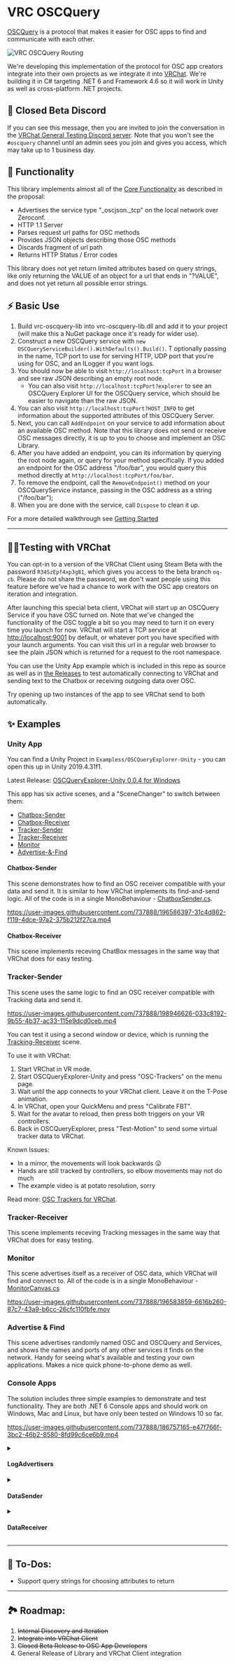# VRC OSCQuery

[OSCQuery](https://github.com/Vidvox/OSCQueryProposal) is a protocol that makes it easier for OSC apps to find and communicate with each other.

![VRC OSCQuery Routing](https://user-images.githubusercontent.com/737888/186757739-9ceb0334-f512-414b-8c5d-2aaec6d7d451.png)

We're developing this implementation of the protocol for OSC app creators integrate into their own projects as we integrate it into [VRChat](https://vrchat.com).
We're building it in C# targeting .NET 6 and Framework 4.6 so it will work in Unity as well as cross-platform .NET projects.

## 🦜 Closed Beta Discord

If you can see this message, then you are invited to join the conversation in the [VRChat General Testing Discord server](https://discord.gg/5m6X4WHMGJ). Note that you won't see the `#oscquery` channel until an admin sees you join and gives you access, which may take up to 1 business day.

## 🔨 Functionality

This library implements almost all of the [Core Functionality](https://github.com/Vidvox/OSCQueryProposal#core-functionality) as described in the proposal:
* Advertises the service type "_oscjson._tcp" on the local network over Zeroconf.
* HTTP 1.1 Server
* Parses request url paths for OSC methods
* Provides JSON objects describing those OSC methods
* Discards fragment of url path
* Returns HTTP Status / Error codes

This library does not yet return limited attributes based on query strings, like only returning the VALUE of an object for a url that ends in "?VALUE", and does not yet return all possible error strings.

## ⚡️ Basic Use

1. Build vrc-oscquery-lib into vrc-oscquery-lib.dll and add it to your project (will make this a NuGet package once it's ready for wider use).
2. Construct a new OSCQuery service with `new OSCQueryServiceBuilder().WithDefaults().Build()`. T optionally passing in the name, TCP port to use for serving HTTP, UDP port that you're using for OSC, and an ILogger if you want logs.
3. You should now be able to visit `http://localhost:tcpPort` in a browser and see raw JSON describing an empty root node.
    - You can also visit `http://localhost:tcpPort?explorer` to see an OSCQuery Explorer UI for the OSCQuery service, which should be easier to navigate than the raw JSON.
4. You can also visit `http://localhost:tcpPort?HOST_INFO` to get information about the supported attributes of this OSCQuery Server.
5. Next, you can call `AddEndpoint` on your service to add information about an available OSC method. Note that this library does not send or receive OSC messages directly, it is up to you to choose and implement an OSC Library.
6. After you have added an endpoint, you can its information by querying the root node again, or query for your method specifically. If you added an endpoint for the OSC address "/foo/bar", you would query this method directly at `http://localhost:tcpPort/foo/bar`.
7. To remove the endpoint, call the `RemoveEndpoint()` method on your OSCQueryService instance, passing in the OSC address as a string ("/foo/bar");
8. When you are done with the service, call `Dispose` to clean it up.

For a more detailed walkthrough see [Getting Started](getting-started.md)

---

## 🐱‍🏍Testing with VRChat

You can opt-in to a version of the VRChat Client using Steam Beta with the password `R34SzEpf4xp3g81`, which gives you access to the beta branch `oq-cb`. Please do not share the password, we don't want people using this feature before we've had a chance to work with the OSC app creators on iteration and integration.

After launching this special beta client, VRChat will start up an OSCQuery Service if you have OSC turned on. Note that we've changed the functionality of the OSC toggle a bit so you may need to turn it on every time you launch for now. VRChat will start a TCP service at [http://localhost:9001](http://localhost:9001) by default, or whatever port you have specified with your launch arguments. You can visit this url in a regular web browser to see the plain JSON which is returned for a request to the root namespace.

You can use the Unity App example which is included in this repo as source as well as in [the Releases](https://github.com/vrchat-community/vrc-oscquery-lib/releases) to test automatically connecting to VRChat and sending text to the Chatbox or receiving outgoing data over OSC. 

Try opening up two instances of the app to see VRChat send to both automatically.

## ✨ Examples

### Unity App

You can find a Unity Project in `Exampless/OSCQueryExplorer-Unity` - you can open this up in Unity 2019.4.31f1. 

Latest Release: [OSCQueryExplorer-Unity 0.0.4 for Windows](https://github.com/vrchat-community/vrc-oscquery-lib/releases/download/0.0.4/OSCQueryExplorer-Unity-Win.zip)

This app has six active scenes, and a "SceneChanger" to switch between them:
* [Chatbox-Sender](#chatbox-sender)
* [Chatbox-Receiver](#chatbox-receiver)
* [Tracker-Sender](#tracker-sender)
* [Tracker-Receiver](#tracker-receiver)
* [Monitor](#monitor) 
* [Advertise-&-Find](#advertise--find)

#### Chatbox-Sender

This scene demonstrates how to find an OSC receiver compatible with your data and send it. It is similar to how VRChat implements its find-and-send logic. All of the code is in a single MonoBehaviour - [ChatboxSender.cs](Examples/OSCQueryExplorer-Unity/Packages/com.vrchat.oscquery/Samples/Chatbox/ChatboxSender.cs).

https://user-images.githubusercontent.com/737888/196586397-31c4d862-f119-4dce-97a2-375b212f27ca.mp4

#### Chatbox-Receiver

This scene implements receving ChatBox messages in the same way that VRChat does for easy testing.

### Tracker-Sender

This scene uses the same logic to find an OSC receiver compatible with Tracking data and send it.

https://user-images.githubusercontent.com/737888/198946626-033c8192-9b55-4b37-ac33-115e9dcd0ceb.mp4

You can test it using a second window or device, which is running the [Tracking-Receiver](#tracking-receiver) scene.

To use it with VRChat:
1. Start VRChat in VR mode.
2. Start OSCQueryExplorer-Unity and press "OSC-Trackers" on the menu page.
3. Wait until the app connects to your VRChat client. Leave it on the T-Pose animation.
4. In VRChat, open your QuickMenu and press "Calibrate FBT".
5. Wait for the avatar to reload, then press both triggers on your VR controllers.
6. Back in OSCQueryExplorer, press "Test-Motion" to send some virtual tracker data to VRChat.

Known Issues:
- In a mirror, the movements will look backwards 😛
- Hands are still tracked by controllers, so elbow movements may not do much
- The example video is at potato resolution, sorry

Read more: [OSC Trackers for VRChat](osc-trackers.md).

### Tracker-Receiver

This scene implements receving Tracking messages in the same way that VRChat does for easy testing.

### Monitor

This scene advertises itself as a receiver of OSC data, which VRChat will find and connect to. All of the code is in a single MonoBehaviour - [MonitorCanvas.cs](Examples/OSCQueryExplorer-Unity/Packages/com.vrchat.oscquery/Samples/Monitor/MonitorCanvas.cs)

https://user-images.githubusercontent.com/737888/196583859-6616b260-87c7-43a9-b6cc-26cfc110fbfe.mov

### Advertise & Find

This scene advertises randomly named OSC and OSCQuery and Services, and shows the names and ports of any other services it finds on the network. Handy for seeing what's available and testing your own applications. Makes a nice quick phone-to-phone demo as well.

### Console Apps
The solution includes three simple examples to demonstrate and test functionality. They are both .NET 6 Console apps and should work on Windows, Mac and Linux, but have only been tested on Windows 10 so far.

https://user-images.githubusercontent.com/737888/186757165-e47f766f-3bc2-46b2-8580-8fd99c6ce6b9.mp4

<details>
<summary>

#### LogAdvertisers

</summary>

This program simply listens for OSCQuery and OSC Service advertisements on the local network and prints them to the console. For OSCQuery services, it will also print the node tree of the service.

</details>

<details>
<summary>
  
#### DataSender

</summary>
  
This program will advertise itself as an OSCQuery and OSC Service and provide 10 randomly-named int parameters with random values to test the remote reading of OSC methods and values.

![image](https://user-images.githubusercontent.com/737888/186544804-97c4b454-5a28-4538-9626-7a55a305a882.png)

When it starts, it generates a random name, TCP and OSC ports. It is possible that these ports are already occupied or are even the same (though unlikely). You can change the name and ports before pressing "Ok".

![image](https://user-images.githubusercontent.com/737888/186544882-9808cf29-d75f-4908-b043-bebd7a6d959f.png)

After you press ok, it will display the OSC addresses and values of 10 integer parameters. You can press the name of any address to change its value to a new random integer.
  
</details>

<details>
<summary>
  
#### DataReceiver
  
</summary>

![image](https://user-images.githubusercontent.com/737888/186545650-bf3698e8-9518-4f6b-9a20-981e39657b7a.png)

This program will start with a list of available OSCQuery services found on your local network. If one is found, you can choose it from the list and press "Connect".

![image](https://user-images.githubusercontent.com/737888/186545685-6c36937d-d8d0-4efc-899b-a1c5f17df1d7.png)

Once connected, the program should display the target OSCQuery service's name and TCP port at the top of its window, and list the methods and their values below that.

It regularly polls for updates and should show value changes soon after they occur on the target Service.

</details>

---

## 📝 To-Dos:
* Support query strings for choosing attributes to return

---

## 🏞 Roadmap:
1. ~~Internal Discovery and Iteration~~
2. ~~Integrate into VRChat Client~~
3. ~~Closed Beta Release to OSC App Developers~~
4. General Release of Library and VRChat Client integration
